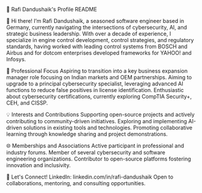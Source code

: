 🌟 Rafi Dandushaik's Profile README

👋 Hi there!
I’m Rafi Dandushaik, a seasoned software engineer based in Germany, currently navigating the intersections of cybersecurity, AI, and strategic business leadership. 
With over a decade of experience, I specialize in engine control development, control strategies, and regulatory standards, having worked with leading control systems from BOSCH and Airbus and for dotcom enterprises developed frameworks for YAHOO! and Infosys.

🚀 Professional Focus
Aspiring to transition into a key business expansion manager role focusing on Indian markets and OEM partnerships.
Aiming to upgrade to a principal cybersecurity specialist, leveraging advanced AI functions to reduce false positives in license identification.
Enthusiastic about cybersecurity certifications, currently exploring CompTIA Security+, CEH, and CISSP.

💡 Interests and Contributions
Supporting open-source projects and actively contributing to community-driven initiatives.
Exploring and implementing AI-driven solutions in existing tools and technologies.
Promoting collaborative learning through knowledge sharing and project demonstrations.

🌐 Memberships and Associations
Active participant in professional and industry forums.
Member of several cybersecurity and software engineering organizations.
Contributor to open-source platforms fostering innovation and inclusivity.

🔗 Let's Connect!
LinkedIn: linkedin.com/in/rafi-dandushaik
Open to collaborations, mentoring, and consulting opportunities.

<!---
acrdk/acrdk is a ✨ special ✨ repository because its `README.md` (this file) appears on your GitHub profile.
You can click the Preview link to take a look at your changes.
--->
